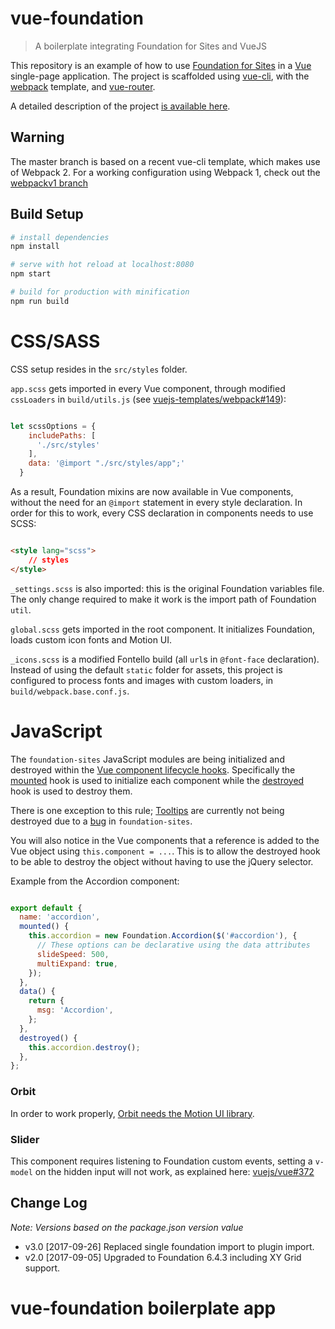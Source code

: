 # vue-foundation

> A boilerplate integrating Foundation for Sites and VueJS

This repository is an example of how to use [Foundation for Sites](https://github.com/zurb/foundation-sites) in a [Vue](https://github.com/vuejs/vue) single-page application. The project is scaffolded using [vue-cli](https://github.com/vuejs/vue-cli), with the [webpack](https://github.com/vuejs-templates/webpack) template, and [vue-router](https://github.com/vuejs/vue-router). 

A detailed description of the project [is available here](https://medium.com/@tommaso.marcelli/setting-up-vue-2-and-foundation-6-3f858b4ad20#.mfkp11mid).

## Warning
The master branch is based on a recent vue-cli template, which makes use of Webpack 2. For a working configuration using Webpack 1, check out the [webpackv1 branch](https://github.com/hal0gen/vue-foundation/tree/webpackv1)

## Build Setup

``` bash
# install dependencies
npm install

# serve with hot reload at localhost:8080
npm start

# build for production with minification
npm run build
```

# CSS/SASS

CSS setup resides in the `src/styles` folder.

`app.scss` gets imported in every Vue component, through modified `cssLoaders` in `build/utils.js` (see [vuejs-templates/webpack#149](https://github.com/vuejs-templates/webpack/issues/149)):

```js

let scssOptions = {
    includePaths: [
      './src/styles'
    ],
    data: '@import "./src/styles/app";'
  }

```

As a result, Foundation mixins are now available in Vue components, without the need for an `@import` statement in every style declaration. In order for this to work, every CSS declaration in components needs to use SCSS:

```html

<style lang="scss">
    // styles
</style>

```

`_settings.scss` is also imported: this is the original Foundation variables file. The only change required to make it work is the import path of Foundation `util`. 

`global.scss` gets imported in the root component. It initializes Foundation, loads custom icon fonts and Motion UI.

`_icons.scss` is a modified Fontello build (all `url`s in `@font-face` declaration). Instead of using the default `static` folder for assets, this project is configured to process fonts and images with custom loaders, in `build/webpack.base.conf.js`.

# JavaScript

The `foundation-sites` JavaScript modules are being initialized and destroyed within the [Vue component lifecycle hooks](https://vuejs.org/v2/api/#Options-Lifecycle-Hooks). Specifically the [mounted](https://vuejs.org/v2/api/#mounted) hook is used to initialize each component while the [destroyed](https://vuejs.org/v2/api/#destroyed) hook is used to destroy them.

There is one exception to this rule; [Tooltips](https://github.com/vue-foundation/vue-foundation/blob/master/src/components/Tooltip.vue) are currently not being destroyed due to a [bug](https://github.com/zurb/foundation-sites/issues/7554) in `foundation-sites`.

You will also notice in the Vue components that a reference is added to the Vue object using `this.component = ...`. This is to allow the destroyed hook to be able to destroy the object without having to use the jQuery selector.

Example from the Accordion component:

```js

export default {
  name: 'accordion',
  mounted() {
    this.accordion = new Foundation.Accordion($('#accordion'), {
      // These options can be declarative using the data attributes
      slideSpeed: 500,
      multiExpand: true,
    });
  },
  data() {
    return {
      msg: 'Accordion',
    };
  },
  destroyed() {
    this.accordion.destroy();
  },
};

```

### Orbit
In order to work properly, [Orbit needs the Motion UI library](http://foundation.zurb.com/sites/docs/orbit.html#using-animation).

### Slider
This component requires listening to Foundation custom events, setting a `v-model` on the hidden input will not work, as explained here: [vuejs/vue#372](https://github.com/vuejs/vue/issues/372) 

## Change Log

_Note: Versions based on the package.json version value_

*   v3.0 [2017-09-26] Replaced single foundation import to plugin import.
*   v2.0 [2017-09-05] Upgraded to Foundation 6.4.3 including XY Grid support.
# vue-foundation boilerplate app
